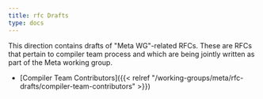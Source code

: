 ```yaml
---
title: rfc Drafts
type: docs
---
```

This direction contains drafts of "Meta WG"-related RFCs. These are
RFCs that pertain to compiler team process and which are being jointly
written as part of the Meta working group.

- [Compiler Team Contributors]({{< relref "/working-groups/meta/rfc-drafts/compiler-team-contributors" >}})
